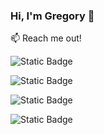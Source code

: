 ### Hi, I'm Gregory 👋

:mailbox: Reach me out!

![Static Badge](https://img.shields.io/badge/Telegram-%2326A5E4?logo=telegram&labelColor=%23fff)

![Static Badge](https://img.shields.io/badge/Facebook-%230866FF?logo=facebook)

![Static Badge](https://img.shields.io/badge/Email-%23EA4335?logo=gmail&labelColor=%23fff)

![Static Badge](https://img.shields.io/badge/Linkedin-%230A66C2?logo=linkedin&labelColor=%230A66C2)



